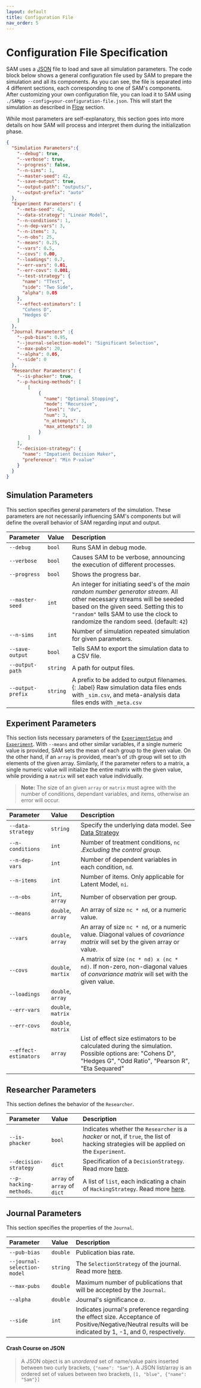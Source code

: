 ```yaml
---
layout: default
title: Configuration File
nav_order: 5
---
```


# Configuration File Specification

SAM uses a [JSON](https://www.json.org) file to load and save all simulation parameters. The code block below shows a general configuration file used by SAM to prepare the simulation and all its components. As you can see, the file is separated into 4 different sections, each corresponding to one of SAM's components. After customizing your own configuration file, you can load it to SAM using `./SAMpp --config=your-configuration-file.json`. This will start the simulation as described in [Flow](#ExecutionFlow.md) section.

While most parameters are self-explanatory, this section goes into more details on how SAM will process and interpret them during the initialization phase.


```json
{
  "Simulation Parameters":{
    "--debug": true,
    "--verbose": true,
    "--progress": false,
    "--n-sims": 1,
    "--master-seed": 42,
    "--save-output": true,
    "--output-path": "outputs/",
    "--output-prefix": "auto"
  },
  "Experiment Parameters": {
    "--meta-seed": 42,
    "--data-strategy": "Linear Model",
    "--n-conditions": 1,
    "--n-dep-vars": 3,
    "--n-items": 3,
    "--n-obs": 25,
    "--means": 0.25,
    "--vars": 0.5,
    "--covs": 0.00,
    "--loadings": 0.7,
    "--err-vars": 0.01,
    "--err-covs": 0.001,
    "--test-strategy": {
      "name": "TTest",
      "side": "Two Side",
      "alpha": 0.05
    },
    "--effect-estimators": [
      "Cohens D",
      "Hedges G"
    ]
  },
  "Journal Parameters" :{
    "--pub-bias": 0.95,
    "--journal-selection-model": "Significant Selection",
    "--max-pubs": 20,
    "--alpha": 0.05,
    "--side": 0
  },
  "Researcher Parameters": {
    "--is-phacker": true,
    "--p-hacking-methods": [
        [
        	{
	          "name": "Optional Stopping",
	          "mode": "Recursive",
	          "level": "dv",
	          "num": 3,
	          "n_attempts": 3,
	          "max_attempts": 10
	        }
	    ]
    ],
    "--decision-strategy": {
      "name": "Impatient Decision Maker",
      "preference": "Min P-value"
    }
  }
}
```



## Simulation Parameters

This section specifies general parameters of the simulation. These parameters are not necessarily influencing SAM's components but will define the overall behavior of SAM regarding input and output. 

| Parameter         | Value    | Description                                                      |
|:------------------|:-------- |:-----------------------------------------------------------------|
| `--debug`         | `bool`   | Runs SAM in debug mode.        				      |
| `--verbose`       | `bool`   | Causes SAM to be verbose, announcing the execution of different processes.   |
| `--progress`      | `bool`   | Shows the progress bar.										  |
| `--master-seed`   | `int`    | An integer for initiating seed's of the *main random number generator stream*. All other necessary streams will be seeded based on the given seed. Setting this to `"random"` tells SAM to use the clock to randomize the random seed. (default: `42`) |
| `--n-sims`        | `int`    | Number of simulation repeated simulation for given parameters.          |
| `--save-output`   | `bool`   | Tells SAM to export the simulation data to a CSV file.
| `--output-path`   | `string` | A path for output files.								  |
| `--output-prefix` | `string` | A prefix to be added to output filenames. {: .label} Raw simulation data files ends with `_sim.csv`, and meta-analysis data files ends with `_meta.csv` |

## Experiment Parameters

This section lists necessary parameters of the [`ExperimentSetup`](Components.md#experiment-setup) and [`Experiment`](Components.md#experiment). 
With `--means` and other similar variables, if a single numeric value is provided, SAM sets the mean of each group to the given value. On the other hand, if an `array` is provided, mean's of `i`th group will set to `i`th elements of the given array. Similarly, if the parameter refers to a matrix, a single numeric value will initialize the entire matrix with the given value, while providing a `matrix` will set each value individually.

> **Note:** The size of an given `array` or `matrix` must agree with the number of conditions, dependant variables, and items, otherwise an error will occur.

| Parameter         | Value              | Description                                                      |
|:------------------|:-------------------|:-----------------------------------------------------------------|
| `--data-strategy` | `string`           | Specify the underlying data model. See [Data Strategy](DataStrategies.md)    |
| `--n-conditions`  | `int`              | Number of treatment conditions, `nc` .*Excluding the control group.* 				|
| `--n-dep-vars`    | `int`              | Number of dependent variables in each condition, `nd`. 					|
| `--n-items`       | `int`              | Number of items. Only applicable for Latent Model, `ni`.   |
| `--n-obs`         | `int`, `array`     | Number of observation per group.  |
| `--means`         | `double`, `array`  | An array of size `nc * nd`, or a numeric value. |
| `--vars`          | `double`, `array`  | An array of size `nc * nd`, or a numeric value. Diagonal values of *covariance matrix* will set by the given array or value.    |
| `--covs`          | `double`, `martix` | A matrix of size `(nc * nd) x (nc * nd)`. If non-zero, non-diagonal values of *convariance matrix* will set with the given value. |
| `--loadings`      | `double`, `array`  |					|
| `--err-vars`      | `double`, `matrix` |					|
| `--err-covs`      | `double`, `matrix` |					|
| `--effect-estimators` | `array` | List of effect size estimators to be calculated during the simulation. Possible options are: "Cohens D", "Hedges G", "Odd Ratio", "Pearson R", "Eta Sequared" |

## Researcher Parameters

This section defines the behavior of the `Researcher`.

| Parameter               | Value   | Description                                                    |
|:------------------------|:-------|:-----------------------------------------------------------------|
| `--is-phacker`          | `bool` | Indicates whether the `Researcher` is a *hacker* or not, if `true`, the list of hacking strategies will be applied on the `Experiment`. |
| `--decision-strategy` | `dict` | Specification of a `DecisionStrategy`. Read more [here](#DecisionStrategy.md). |
| `--p-hacking-methods`.  | `array` of `array` of `dict` | A list of `list`, each indicating a chain of `HackingStrategy`. Read more [here](#HackingStrategies.md). |


## Journal Parameters

This section specifies the properties of the `Journal`.

| Parameter                   | Value    | Description                                                      |
|:----------------------------|:-------- |:-----------------------------------------------------------------|
| `--pub-bias`                | `double` | Publication bias rate.                                                                                                                                     |
| `--journal-selection-model` | `string` | The `SelectionStrategy` of the journal. Read more [here](#selection-strategies.md).                                                                                                                                |
| `--max-pubs`                | `double` | Maximum number of publications that will be accepted by the `Journal`.                                                                                            |
| `--alpha`                   | `double` | Journal's significance $\alpha$.                                                                                                                           |
| `--side`                    | `int`    | Indicates journal's preference regarding the effect size. Acceptance of Positive/Negative/Neutral results will be indicated by 1, -1, and 0, respectively. |


#### Crash Course on JSON

> A JSON object is an *unordered* set of name/value pairs inserted between two curly brackets, `{"name": "Sam"}`. A JSON list/array is an ordered set of values between two brackets, `[1, "blue", {"name": "Sam"}]`